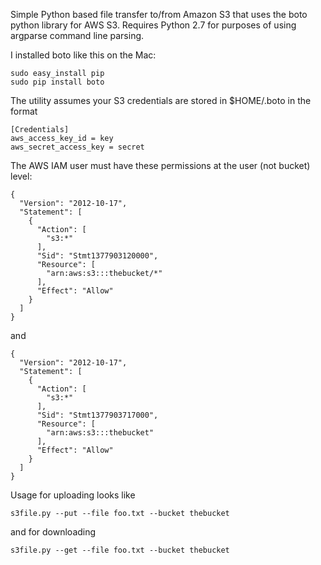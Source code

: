
Simple Python based file transfer to/from Amazon S3 that uses the boto
python library for AWS S3.   Requires Python 2.7 for purposes of using argparse
command line parsing.

I installed boto like this on the Mac:

    sudo easy_install pip
    sudo pip install boto

The utility assumes your S3 credentials are stored in $HOME/.boto in the format

    [Credentials]
    aws_access_key_id = key
    aws_secret_access_key = secret

The AWS IAM user must have these permissions at the user (not bucket) level:

    {
      "Version": "2012-10-17",
      "Statement": [
        {
          "Action": [
            "s3:*"
          ],
          "Sid": "Stmt1377903120000",
          "Resource": [
            "arn:aws:s3:::thebucket/*"
          ],
          "Effect": "Allow"
        }
      ]
    }

and

    {
      "Version": "2012-10-17",
      "Statement": [
        {
          "Action": [
            "s3:*"
          ],
          "Sid": "Stmt1377903717000",
          "Resource": [
            "arn:aws:s3:::thebucket"
          ],
          "Effect": "Allow"
        }
      ]
    }

Usage for uploading looks like

    s3file.py --put --file foo.txt --bucket thebucket

and for downloading

    s3file.py --get --file foo.txt --bucket thebucket


